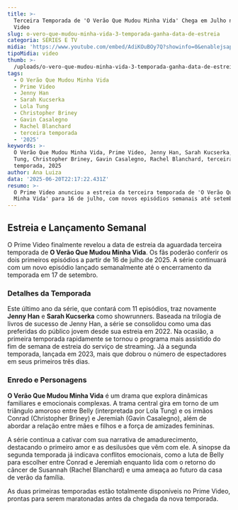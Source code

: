 ```yaml
---
title: >-
  Terceira Temporada de 'O Verão Que Mudou Minha Vida' Chega em Julho no Prime
  Video
slug: o-vero-que-mudou-minha-vida-3-temporada-ganha-data-de-estreia
categoria: SÉRIES E TV
midia: 'https://www.youtube.com/embed/AdiKOuBOy7Q?showinfo=0&enablejsapi=1'
tipoMidia: video
thumb: >-
  /uploads/o-vero-que-mudou-minha-vida-3-temporada-ganha-data-de-estreia-thumb.png
tags:
  - O Verão Que Mudou Minha Vida
  - Prime Video
  - Jenny Han
  - Sarah Kucserka
  - Lola Tung
  - Christopher Briney
  - Gavin Casalegno
  - Rachel Blanchard
  - terceira temporada
  - '2025'
keywords: >-
  O Verão Que Mudou Minha Vida, Prime Video, Jenny Han, Sarah Kucserka, Lola
  Tung, Christopher Briney, Gavin Casalegno, Rachel Blanchard, terceira
  temporada, 2025
author: Ana Luiza
data: '2025-06-20T22:17:22.431Z'
resumo: >-
  O Prime Video anunciou a estreia da terceira temporada de 'O Verão Que Mudou
  Minha Vida' para 16 de julho, com novos episódios semanais até setembro.
---
```


## Estreia e Lançamento Semanal

O Prime Video finalmente revelou a data de estreia da aguardada terceira temporada de **O Verão Que Mudou Minha Vida**. Os fãs poderão conferir os dois primeiros episódios a partir de 16 de julho de 2025. A série continuará com um novo episódio lançado semanalmente até o encerramento da temporada em 17 de setembro.

### Detalhes da Temporada

Este último ano da série, que contará com 11 episódios, traz novamente **Jenny Han** e **Sarah Kucserka** como showrunners. Baseada na trilogia de livros de sucesso de Jenny Han, a série se consolidou como uma das preferidas do público jovem desde sua estreia em 2022. Na ocasião, a primeira temporada rapidamente se tornou o programa mais assistido do fim de semana de estreia do serviço de streaming. Já a segunda temporada, lançada em 2023, mais que dobrou o número de espectadores em seus primeiros três dias.

### Enredo e Personagens

**O Verão Que Mudou Minha Vida** é um drama que explora dinâmicas familiares e emocionais complexas. A trama central gira em torno de um triângulo amoroso entre Belly (interpretada por Lola Tung) e os irmãos Conrad (Christopher Briney) e Jeremiah (Gavin Casalegno), além de abordar a relação entre mães e filhos e a força de amizades femininas.

A série continua a cativar com sua narrativa de amadurecimento, destacando o primeiro amor e as desilusões que vêm com ele. A sinopse da segunda temporada já indicava conflitos emocionais, como a luta de Belly para escolher entre Conrad e Jeremiah enquanto lida com o retorno do câncer de Susannah (Rachel Blanchard) e uma ameaça ao futuro da casa de verão da família. 

As duas primeiras temporadas estão totalmente disponíveis no Prime Video, prontas para serem maratonadas antes da chegada da nova temporada.

